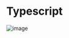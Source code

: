 # Typescript

![image](https://github.com/Thirulogachander-thiru/Typescript/assets/73128865/865a3545-3917-41cd-a113-a305e64f6a4d)
